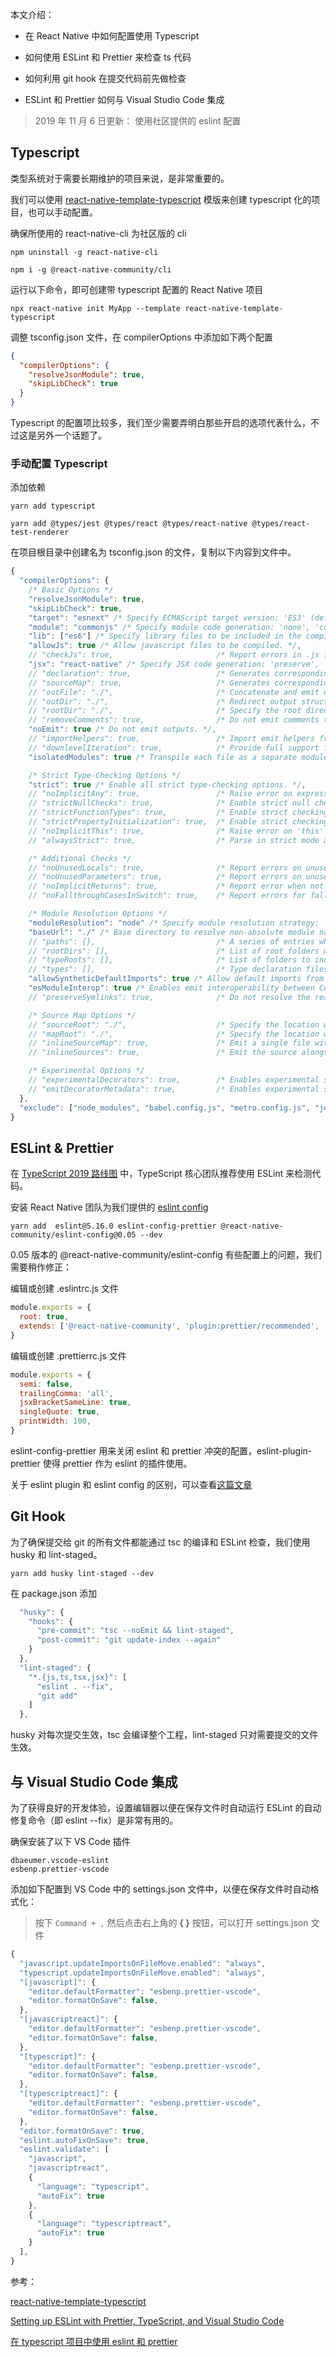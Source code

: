本文介绍：

- 在 React Native 中如何配置使用 Typescript

- 如何使用 ESLint 和 Prettier 来检查 ts 代码

- 如何利用 git hook 在提交代码前先做检查

- ESLint 和 Prettier 如何与 Visual Studio Code 集成

> 2019 年 11 月 6 日更新： 使用社区提供的 eslint 配置

## Typescript

类型系统对于需要长期维护的项目来说，是非常重要的。

我们可以使用 [react-native-template-typescript](https://github.com/react-native-community/react-native-template-typescript) 模版来创建 typescript 化的项目，也可以手动配置。

确保所使用的 react-native-cli 为社区版的 cli

```
npm uninstall -g react-native-cli
```

```
npm i -g @react-native-community/cli
```

运行以下命令，即可创建带 typescript 配置的 React Native 项目

```
npx react-native init MyApp --template react-native-template-typescript
```

调整 tsconfig.json 文件，在 compilerOptions 中添加如下两个配置

```json
{
  "compilerOptions": {
    "resolveJsonModule": true,
    "skipLibCheck": true
  }
}
```

Typescript 的配置项比较多，我们至少需要弄明白那些开启的选项代表什么，不过这是另外一个话题了。

### 手动配置 Typescript

添加依赖

```
yarn add typescript
```

```
yarn add @types/jest @types/react @types/react-native @types/react-test-renderer
```

在项目根目录中创建名为 tsconfig.json 的文件，复制以下内容到文件中。

```js
{
  "compilerOptions": {
    /* Basic Options */
    "resolveJsonModule": true,
    "skipLibCheck": true,
    "target": "esnext" /* Specify ECMAScript target version: 'ES3' (default), 'ES5', 'ES2015', 'ES2016', 'ES2017','ES2018' or 'ESNEXT'. */,
    "module": "commonjs" /* Specify module code generation: 'none', 'commonjs', 'amd', 'system', 'umd', 'es2015', or 'ESNext'. */,
    "lib": ["es6"] /* Specify library files to be included in the compilation. */,
    "allowJs": true /* Allow javascript files to be compiled. */,
    // "checkJs": true,                       /* Report errors in .js files. */
    "jsx": "react-native" /* Specify JSX code generation: 'preserve', 'react-native', or 'react'. */,
    // "declaration": true,                   /* Generates corresponding '.d.ts' file. */
    // "sourceMap": true,                     /* Generates corresponding '.map' file. */
    // "outFile": "./",                       /* Concatenate and emit output to single file. */
    // "outDir": "./",                        /* Redirect output structure to the directory. */
    // "rootDir": "./",                       /* Specify the root directory of input files. Use to control the output directory structure with --outDir. */
    // "removeComments": true,                /* Do not emit comments to output. */
    "noEmit": true /* Do not emit outputs. */,
    // "importHelpers": true,                 /* Import emit helpers from 'tslib'. */
    // "downlevelIteration": true,            /* Provide full support for iterables in 'for-of', spread, and destructuring when targeting 'ES5' or 'ES3'. */
    "isolatedModules": true /* Transpile each file as a separate module (similar to 'ts.transpileModule'). */,

    /* Strict Type-Checking Options */
    "strict": true /* Enable all strict type-checking options. */,
    // "noImplicitAny": true,                 /* Raise error on expressions and declarations with an implied 'any' type. */
    // "strictNullChecks": true,              /* Enable strict null checks. */
    // "strictFunctionTypes": true,           /* Enable strict checking of function types. */
    // "strictPropertyInitialization": true,  /* Enable strict checking of property initialization in classes. */
    // "noImplicitThis": true,                /* Raise error on 'this' expressions with an implied 'any' type. */
    // "alwaysStrict": true,                  /* Parse in strict mode and emit "use strict" for each source file. */

    /* Additional Checks */
    // "noUnusedLocals": true,                /* Report errors on unused locals. */
    // "noUnusedParameters": true,            /* Report errors on unused parameters. */
    // "noImplicitReturns": true,             /* Report error when not all code paths in function return a value. */
    // "noFallthroughCasesInSwitch": true,    /* Report errors for fallthrough cases in switch statement. */

    /* Module Resolution Options */
    "moduleResolution": "node" /* Specify module resolution strategy: 'node' (Node.js) or 'classic' (TypeScript pre-1.6). */,
    "baseUrl": "./" /* Base directory to resolve non-absolute module names. */,
    // "paths": {},                           /* A series of entries which re-map imports to lookup locations relative to the 'baseUrl'. */
    // "rootDirs": [],                        /* List of root folders whose combined content represents the structure of the project at runtime. */
    // "typeRoots": [],                       /* List of folders to include type definitions from. */
    // "types": [],                           /* Type declaration files to be included in compilation. */
    "allowSyntheticDefaultImports": true /* Allow default imports from modules with no default export. This does not affect code emit, just typechecking. */,
    "esModuleInterop": true /* Enables emit interoperability between CommonJS and ES Modules via creation of namespace objects for all imports. Implies 'allowSyntheticDefaultImports'. */
    // "preserveSymlinks": true,              /* Do not resolve the real path of symlinks. */

    /* Source Map Options */
    // "sourceRoot": "./",                    /* Specify the location where debugger should locate TypeScript files instead of source locations. */
    // "mapRoot": "./",                       /* Specify the location where debugger should locate map files instead of generated locations. */
    // "inlineSourceMap": true,               /* Emit a single file with source maps instead of having a separate file. */
    // "inlineSources": true,                 /* Emit the source alongside the sourcemaps within a single file; requires '--inlineSourceMap' or '--sourceMap' to be set. */

    /* Experimental Options */
    // "experimentalDecorators": true,        /* Enables experimental support for ES7 decorators. */
    // "emitDecoratorMetadata": true,         /* Enables experimental support for emitting type metadata for decorators. */
  },
  "exclude": ["node_modules", "babel.config.js", "metro.config.js", "jest.config.js"]
}
```

## ESLint & Prettier

在 [TypeScript 2019 路线图](https://github.com/Microsoft/TypeScript/issues/29288#developer-productivity-tools-and-integration) 中，TypeScript 核心团队推荐使用 ESLint 来检测代码。

安装 React Native 团队为我们提供的 [eslint config](https://github.com/facebook/react-native/blob/master/packages/eslint-config-react-native-community/index.js)

```
yarn add  eslint@5.16.0 eslint-config-prettier @react-native-community/eslint-config@0.05 --dev
```

0.05 版本的 @react-native-community/eslint-config 有些配置上的问题，我们需要稍作修正：

编辑或创建 .eslintrc.js 文件

```js
module.exports = {
  root: true,
  extends: ['@react-native-community', 'plugin:prettier/recommended', 'prettier/react'],
}
```

编辑或创建 .prettierrc.js 文件

```js
module.exports = {
  semi: false,
  trailingComma: 'all',
  jsxBracketSameLine: true,
  singleQuote: true,
  printWidth: 100,
}
```

eslint-config-prettier 用来关闭 eslint 和 prettier 冲突的配置，eslint-plugin-prettier 使得 prettier 作为 eslint 的插件使用。

关于 eslint plugin 和 eslint config 的区别，可以查看[这篇文章](https://juejin.im/post/5d3d3a685188257206519148)

## Git Hook

为了确保提交给 git 的所有文件都能通过 tsc 的编译和 ESLint 检查，我们使用 husky 和 lint-staged。

```shell
yarn add husky lint-staged --dev
```

在 package.json 添加

```js
  "husky": {
    "hooks": {
      "pre-commit": "tsc --noEmit && lint-staged",
      "post-commit": "git update-index --again"
    }
  },
  "lint-staged": {
    "*.{js,ts,tsx,jsx}": [
      "eslint . --fix",
      "git add"
    ]
  },
```

husky 对每次提交生效，tsc 会编译整个工程，lint-staged 只对需要提交的文件生效。

## 与 Visual Studio Code 集成

为了获得良好的开发体验，设置编辑器以便在保存文件时自动运行 ESLint 的自动修复命令（即 eslint --fix）是非常有用的。

确保安装了以下 VS Code 插件

```
dbaeumer.vscode-eslint
esbenp.prettier-vscode
```

添加如下配置到 VS Code 中的 settings.json 文件中，以便在保存文件时自动格式化：

> 按下 `Command + ,` 然后点击右上角的 **{ }** 按钮，可以打开 settings.json 文件

```js
{
  "javascript.updateImportsOnFileMove.enabled": "always",
  "typescript.updateImportsOnFileMove.enabled": "always",
  "[javascript]": {
    "editor.defaultFormatter": "esbenp.prettier-vscode",
    "editor.formatOnSave": false,
  },
  "[javascriptreact]": {
    "editor.defaultFormatter": "esbenp.prettier-vscode",
    "editor.formatOnSave": false,
  },
  "[typescript]": {
    "editor.defaultFormatter": "esbenp.prettier-vscode",
    "editor.formatOnSave": false,
  },
  "[typescriptreact]": {
    "editor.defaultFormatter": "esbenp.prettier-vscode",
    "editor.formatOnSave": false,
  },
  "editor.formatOnSave": true,
  "eslint.autoFixOnSave": true,
  "eslint.validate": [
    "javascript",
    "javascriptreact",
    {
      "language": "typescript",
      "autoFix": true
    },
    {
      "language": "typescriptreact",
      "autoFix": true
    }
  ],
}
```

参考：

[react-native-template-typescript](https://github.com/emin93/react-native-template-typescript)

[Setting up ESLint with Prettier, TypeScript, and Visual Studio Code](https://levelup.gitconnected.com/setting-up-eslint-with-prettier-typescript-and-visual-studio-code-d113bbec9857)

[在 typescript 项目中使用 eslint 和 prettier](https://dev.to/robertcoopercode/using-eslint-and-prettier-in-a-typescript-project-53jb)
